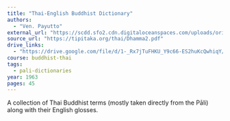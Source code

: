 ```yaml
---
title: "Thai-English Buddhist Dictionary"
authors:
  - "Ven. Payutto"
external_url: "https://scdd.sfo2.cdn.digitaloceanspaces.com/uploads/original/3X/2/7/2721e0e882ab75b98ecdf96768b89ba1ef1738bd.pdf"
source_url: "https://tipitaka.org/thai/Dhamma2.pdf"
drive_links:
  - "https://drive.google.com/file/d/1-_Rx7jTuFHKU_Y9c66-ES2huKcQwhiqY/view?usp=drivesdk"
course: buddhist-thai
tags:
  - pali-dictionaries
year: 1963
pages: 45
---
```


A collection of Thai Buddhist terms (mostly taken directly from the Pāli) along with their English glosses.
